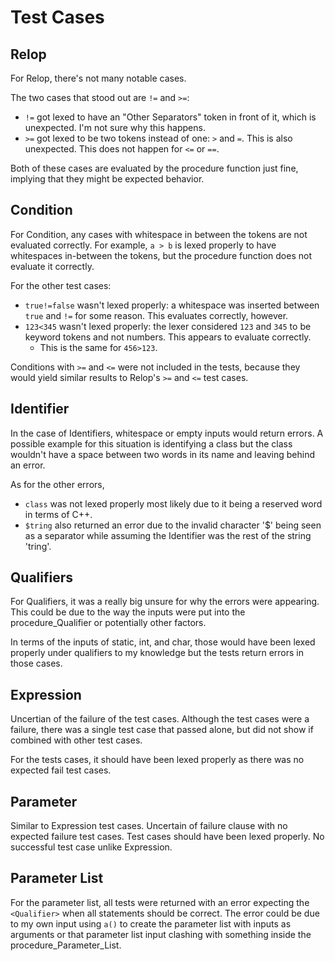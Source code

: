 # Test Cases

## Relop

For Relop, there's not many notable cases.

The two cases that stood out are `!=` and `>=`:

- `!=` got lexed to have an "Other Separators" token in front of it, which is
  unexpected. I'm not sure why this happens.
- `>=` got lexed to be two tokens instead of one: `>` and `=`. This is also
  unexpected. This does not happen for `<=` or `==`.

Both of these cases are evaluated by the procedure function just fine, implying
that they might be expected behavior.

## Condition

For Condition, any cases with whitespace in between the tokens are not
evaluated correctly. For example, `a > b` is lexed properly to have whitespaces
in-between the tokens, but the procedure function does not evaluate it
correctly.

For the other test cases:

- `true!=false` wasn't lexed properly: a whitespace was inserted between `true`
  and `!=` for some reason. This evaluates correctly, however.
- `123<345` wasn't lexed properly: the lexer considered `123` and `345` to be
  keyword tokens and not numbers. This appears to evaluate correctly.
	- This is the same for `456>123`.

Conditions with `>=` and `<=` were not included in the tests, because they would
yield similar results to Relop's `>=` and `<=` test cases.

## Identifier

In the case of Identifiers, whitespace or empty inputs would return errors. A 
possible example for this situation is identifying a class but the class wouldn't
have a space between two words in its name and leaving behind an error.

As for the other errors, 

- `class` was not lexed properly most likely due to it being a reserved word in terms
  of C++. 
- `$tring` also returned an error due to the invalid character '$'  being seen as a 
  separator while assuming the Identifier was the rest of the string 'tring'. 

## Qualifiers

For Qualifiers, it was a really big unsure for why the errors were appearing. This could
be due to the way the inputs were put into the procedure_Qualifier or potentially other 
factors.

In terms of the inputs of static, int, and char, those would have been lexed properly
under qualifiers to my knowledge but the tests return errors in those cases. 

## Expression
Uncertian of the failure of the test cases. Although the test cases were a failure,
there was a single test case that passed alone, but did not show if combined with other 
test cases.

For the tests cases, it should have been lexed properly as there was no expected fail test
cases.

## Parameter
Similar to Expression test cases. Uncertain of failure clause with no expected failure test
cases. Test cases should have been lexed properly. No successful test case unlike Expression.

## Parameter List

For the parameter list, all tests were returned with an error expecting the `<Qualifier>` when
all statements should be correct. The error could be due to my own input using `a()` to create
the parameter list with inputs as arguments or that parameter list input clashing with something
inside the procedure_Parameter_List.
